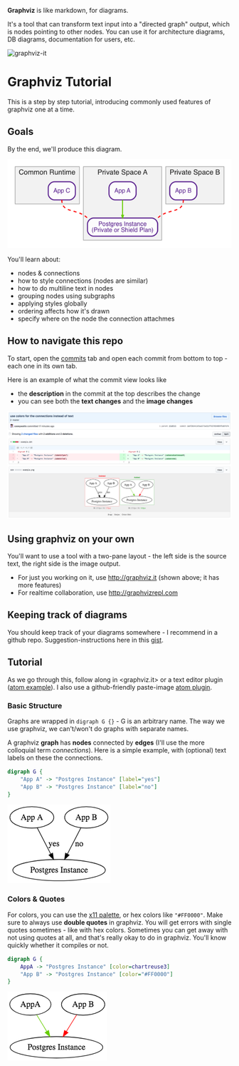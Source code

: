 **Graphviz** is like markdown, for diagrams.

It's a tool that can transform text input into a "directed graph" output, which is nodes pointing to other nodes. You can use it for architecture diagrams, DB diagrams, documentation for users, etc.

![graphviz-it](https://gist.githubusercontent.com/caseywatts/be69bf941fa1f8e264bd07de698366a0/raw/7902020b86692b548b131e5cd4b8376687c6d898/graphviz-it.png)

# Graphviz Tutorial

This is a step by step tutorial, introducing commonly used features of graphviz one at a time.


## Goals

By the end, we'll produce this diagram.

![output image](output.png?raw=true)

You'll learn about:
- nodes & connections
- how to style connections (nodes are similar)
- how to do multiline text in nodes
- grouping nodes using subgraphs
- applying styles globally
- ordering affects how it's drawn
- specify where on the node the connection attachmes

## How to navigate this repo

To start, open the [commits](https://github.com/caseywatts/graphviz-tutorial/commits/master) tab and open each commit from bottom to top - each one in its own tab.

Here is an example of what the commit view looks like
- the **description** in the commit at the top describes the change
- you can see both the **text changes** and the **image changes**

![example commit image](examplecommit.png?raw=true)


## Using graphviz on your own

You'll want to use a tool with a two-pane layout - the left side is the source text, the right side is the image output.
- For just you working on it, use <http://graphviz.it> (shown above; it has more features)
- For realtime collaboration, use <http://graphvizrepl.com>

## Keeping track of diagrams
You should keep track of your diagrams somewhere - I recommend in a github repo. Suggestion-instructions here in this [gist](https://caseywatts.com/graphviz).

## Tutorial

As we go through this, follow along in <graphviz.it> or a text editor plugin ([atom example](https://github.com/sverweij/atom-graphviz-preview-plus)). I also use a github-friendly paste-image [atom plugin](https://github.com/tlnagy/atom-markdown-image-assistant).

### Basic Structure
Graphs are wrapped in `digraph G {}` - G is an arbitrary name. The way we use graphviz, we can't/won't do graphs with separate names.

A graphviz **graph** has **nodes** connected by **edges** (I'll use the more colloquial term *connections*). Here is a simple example, with (optional) text labels on these the connections.

```dot
digraph G {
    "App A" -> "Postgres Instance" [label="yes"]
    "App B" -> "Postgres Instance" [label="no"]
}
```

![](assets/README-43699752.png)

### Colors & Quotes
For colors, you can use the [x11 palette](https://www.graphviz.org/doc/info/colors.html), or hex colors like `"#FF0000"`. Make sure to always use **double quotes** in graphviz. You will get errors with single quotes sometimes - like with hex colors. Sometimes you can get away with not using quotes at all, and that's really okay to do in graphviz. You'll know quickly whether it compiles or not.

```dot
digraph G {
    AppA -> "Postgres Instance" [color=chartreuse3]
    "App B" -> "Postgres Instance" [color="#FF0000"]
}
```

![](assets/README-de5c0fb4.png)
